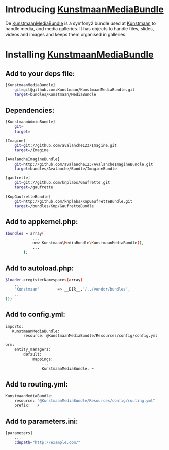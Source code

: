 # Introducing [KunstmaanMediaBundle][KunstmaanMediaBundle]

De [KunstmaanMediaBundle][KunstmaanMediaBundle] is a symfony2 bundle used at [Kunstmaan][kunstmaan] to handle media, and media galleries. It has objects to handle files, slides, videos and images and keeps them organised in galleries.

# Installing [KunstmaanMediaBundle][KunstmaanMediaBundle]

## Add to your deps file:

```bash
[KunstmaanMediaBundle]
    git=git@github.com:Kunstmaan/KunstmaanMediaBundle.git
    target=bundles/Kunstmaan/MediaBundle
```

## Dependencies:

```bash
[KunstmaanAdminBundle]
    git=
    target=

[Imagine]
    git=git://github.com/avalanche123/Imagine.git
    target=/Imagine

[AvalancheImagineBundle]
    git=http://github.com/avalanche123/AvalancheImagineBundle.git
    target=bundles/Avalanche/Bundle/ImagineBundle

[gaufrette]
    git=git://github.com/knplabs/Gaufrette.git
    target=/gaufrette

[KnpGaufretteBundle]
    git=http://github.com/knplabs/KnpGaufretteBundle.git
    target=/bundles/Knp/GaufretteBundle
```

## Add to appkernel.php:

```bash
$bundles = array(
            ...
            new Kunstmaan\MediaBundle\KunstmaanMediaBundle(),
            ...
        );
```

## Add to autoload.php:

```bash
$loader->registerNamespaces(array(
    ...
    'Kunstmaan'        => __DIR__.'/../vendor/bundles',
    ...
));
```

## Add to config.yml:

```bash
imports:
   KunstmaanMediaBundle:
        resource: @KunstmaanMediaBundle/Resources/config/config.yml

orm:
    entity_managers:
        default:
            mappings:
                ...
                KunstmaanMediaBundle: ~
```    

## Add to routing.yml:

```bash
KunstmaanMediaBundle:
    resource: "@KunstmaanMediaBundle/Resources/config/routing.yml"
    prefix:   /
```    

## Add to parameters.ini:

```bash
[parameters]
    ...
    cdnpath="http://example.com/"

```    

       
[KunstmaanMediaBundle]: https://github.com/Kunstmaan/KunstmaanMediaBundle "KunstmaanMediaBundle"
[kunstmaan]: http://www.kunstmaan.be "Kunstmaan"                